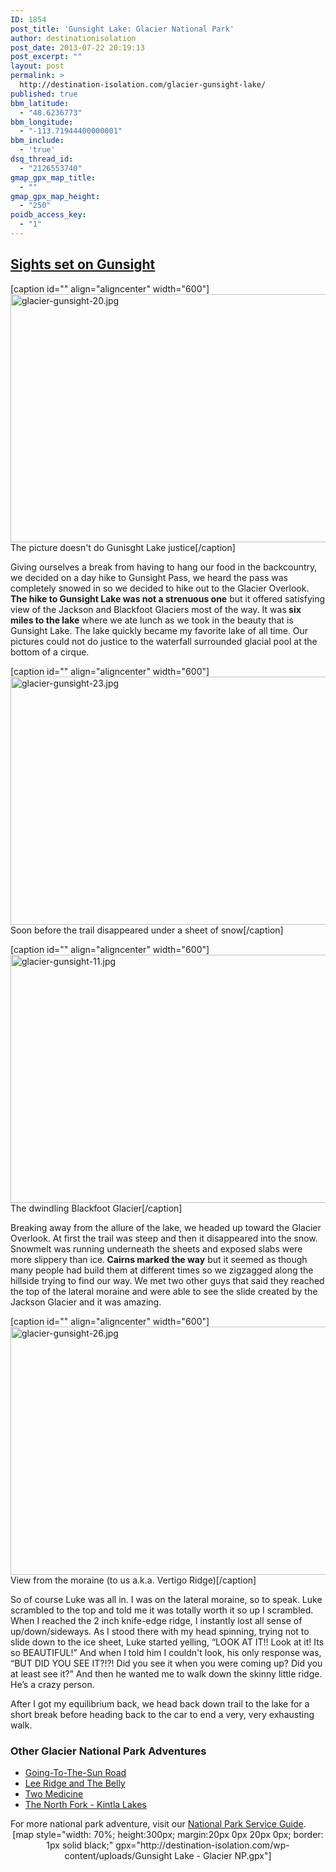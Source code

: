 ```yaml
---
ID: 1854
post_title: 'Gunsight Lake: Glacier National Park'
author: destinationisolation
post_date: 2013-07-22 20:19:13
post_excerpt: ""
layout: post
permalink: >
  http://destination-isolation.com/glacier-gunsight-lake/
published: true
bbm_latitude:
  - "48.6236773"
bbm_longitude:
  - "-113.71944400000001"
bbm_include:
  - 'true'
dsq_thread_id:
  - "2126553740"
gmap_gpx_map_title:
  - ""
gmap_gpx_map_height:
  - "250"
poidb_access_key:
  - "1"
---
```

<h2 style="text-align: left;"><span style="text-decoration: underline;">Sights set on Gunsight</span></h2>
[caption id="" align="aligncenter" width="600"]<img class="ngg-singlepic ngg-none " src="http://destination-isolation.com/wp-content/gallery/glacier-gunsight-lake/glacier-gunsight-20.jpg" alt="glacier-gunsight-20.jpg" width="600" height="397" /> The picture doesn't do Gunisght Lake justice[/caption]
<p style="text-align: left;">Giving ourselves a break from having to hang our food in the backcountry, we decided on a day hike to Gunsight Pass, we heard the pass was completely snowed in so we decided to hike out to the Glacier Overlook. <strong>The hike to Gunsight Lake was not a strenuous one</strong> but it offered satisfying view of the Jackson and Blackfoot Glaciers most of the way. It was<strong> six miles to the lake</strong> where we ate lunch as we took in the beauty that is Gunsight Lake. The lake quickly became my favorite lake of all time. Our pictures could not do justice to the waterfall surrounded glacial pool at the bottom of a cirque.</p>
<p style="text-align: left;"><!--more--></p>


[caption id="" align="aligncenter" width="600"]<img class="ngg-singlepic ngg-none " src="http://destination-isolation.com/wp-content/gallery/glacier-gunsight-lake/glacier-gunsight-23.jpg" alt="glacier-gunsight-23.jpg" width="600" height="397" /> Soon before the trail disappeared under a sheet of snow[/caption]

[caption id="" align="aligncenter" width="600"]<img class="ngg-singlepic ngg-none " src="http://destination-isolation.com/wp-content/gallery/glacier-gunsight-lake/glacier-gunsight-11.jpg" alt="glacier-gunsight-11.jpg" width="600" height="397" /> The dwindling Blackfoot Glacier[/caption]
<p style="text-align: left;">Breaking away from the allure of the lake, we headed up toward the Glacier Overlook. At first the trail was steep and then it disappeared into the snow. Snowmelt was running underneath the sheets and exposed slabs were more slippery than ice.<strong> Cairns marked the way</strong> but it seemed as though many people had build them at different times so we zigzagged along the hillside trying to find our way. We met two other guys that said they reached the top of the lateral moraine and were able to see the slide created by the Jackson Glacier and it was amazing.</p>


[caption id="" align="aligncenter" width="600"]<img class="ngg-singlepic ngg-none " src="http://destination-isolation.com/wp-content/gallery/glacier-gunsight-lake/glacier-gunsight-26.jpg" alt="glacier-gunsight-26.jpg" width="600" height="397" /> View from the moraine (to us a.k.a. Vertigo Ridge)[/caption]
<p style="text-align: left;">So of course Luke was all in. I was on the lateral moraine, so to speak. Luke scrambled to the top and told me it was totally worth it so up I scrambled. When I reached the 2 inch knife-edge ridge, I instantly lost all sense of up/down/sideways. As I stood there with my head spinning, trying not to slide down to the ice sheet, Luke started yelling, “LOOK AT IT!! Look at it! Its so BEAUTIFUL!” And when I told him I couldn't look, his only response was, “BUT DID YOU SEE IT?!?! Did you see it when you were coming up? Did you at least see it?” And then he wanted me to walk down the skinny little ridge. He’s a crazy person.</p>
<p style="text-align: left;">After I got my equilibrium back, we head back down trail to the lake for a short break before heading back to the car to end a very, very exhausting walk.</p>

<h3 style="text-align: left;"><strong>Other Glacier National Park Adventures</strong></h3>
<ul>
	<li><a title="Going-To-The-Sun: Glacier National Park" href="http://destination-isolation.com/glacier-going-to-the-sun/">Going-To-The-Sun Road</a></li>
	<li><a title="Lee Ridge and The Belly: Glacier National Park" href="http://destination-isolation.com/glacier-lee-ridge-and-the-belly/">Lee Ridge and The Belly</a></li>
	<li><a title="Two Medicine: Glacier National Park" href="http://destination-isolation.com/glacier-two-medicine/">Two Medicine</a></li>
	<li><a title="North Fork of the Flathead River: Glacier National Park" href="http://destination-isolation.com/glacier-north-fork-of-the-flathead-river/">The North Fork - Kintla Lakes</a></li>
</ul>
For more national park adventure, visit our <a title="National Park Service" href="http://destination-isolation.com/regional-guides/national-park-service/">National Park Service Guide</a>.
<div align="center">[map style="width: 70%; height:300px; margin:20px 0px 20px 0px; border: 1px solid black;" gpx="http://destination-isolation.com/wp-content/uploads/Gunsight Lake - Glacier NP.gpx"]</div>
<p style="text-align: left;"><img class="ngg_displayed_gallery mceItem" src="http://destination-isolation.com/nextgen-attach_to_post/preview/id--3353" alt="" /></p>